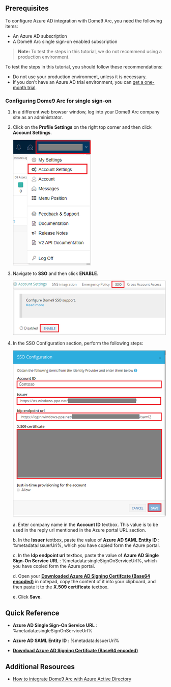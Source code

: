 ## Prerequisites

To configure Azure AD integration with Dome9 Arc, you need the following items:

- An Azure AD subscription
- A Dome9 Arc single sign-on enabled subscription

> **Note:**
> To test the steps in this tutorial, we do not recommend using a production environment.

To test the steps in this tutorial, you should follow these recommendations:

- Do not use your production environment, unless it is necessary.
- If you don't have an Azure AD trial environment, you can [get a one-month trial](https://azure.microsoft.com/pricing/free-trial/).

### Configuring Dome9 Arc for single sign-on

1. In a different web browser window, log into your Dome9 Arc company site as an administrator.

2. Click on the **Profile Settings** on the right top corner and then click **Account Settings**. 

	![Dome9 Arc Configuration](./media/configure1.png)

3. Navigate to **SSO** and then click **ENABLE**.

	![Dome9 Arc Configuration](./media/configure2.png)

4. In the SSO Configuration section, perform the following steps:

	![Dome9 Arc Configuration](./media/configure3.png)

	a. Enter company name in the **Account ID** textbox. This value is to be used in the reply url mentioned in the Azure portal URL section.

	b. In the **Issuer** textbox, paste the value of **Azure AD SAML Entity ID** : %metadata:IssuerUri%, which you have copied form the Azure portal.

	c. In the **Idp endpoint url** textbox, paste the value of **Azure AD Single Sign-On Service URL** : %metadata:singleSignOnServiceUrl%, which you have copied form the Azure portal.

	d. Open your **[Downloaded Azure AD Signing Certifcate (Base64 encoded)](%metadata:certificateDownloadBase64Url%)** in notepad, copy the content of it into your clipboard, and then paste it to the **X.509 certificate** textbox.

	e. Click **Save**.

## Quick Reference

* **Azure AD Single Sign-On Service URL** : %metadata:singleSignOnServiceUrl%

* **Azure AD SAML Entity ID** : %metadata:IssuerUri%

* **[Download Azure AD Signing Certifcate (Base64 encoded)](%metadata:certificateDownloadBase64Url%)**


## Additional Resources

* [How to integrate Dome9 Arc with Azure Active Directory](https://docs.microsoft.com/azure/active-directory/active-directory-saas-dome9arc-tutorial)
